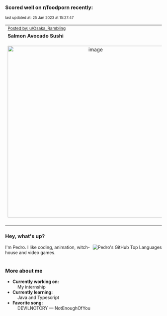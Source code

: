 ### Scored well on r/foodporn recently:

<p align="left"><sub>last updated at: 25 Jan 2023 at 15:27:47</sub></p>

|   |
| --- |
| <sub>[Posted by: u/Osaka_Rambling][source]</sub> |
| **Salmon Avocado Sushi** | 
|<p align="center"> <img alt="image" src="https://i.redd.it/924gbnab6zda1.png" width="550" /> </p>|
|   |

### Hey, what's up?
<img align="right" alt="Pedro's GitHub Top Languages" src="https://github-readme-stats.vercel.app/api/top-langs/?username=PedrosUsername&exclude_repo=HW2&layout=compact" />

I'm Pedro. I like coding, animation, witch-house and video games.<br><br>

### More about me
- **Currently working on:**  
&nbsp;&nbsp;&nbsp;&nbsp;My internship
- **Currently learning:**  
&nbsp;&nbsp;&nbsp;&nbsp;Java and Typescript
- **Favorite song:**  
&nbsp;&nbsp;&nbsp;&nbsp;DEVILNOTCRY — NotEnoughOfYou<br><br>

  



  
  
  
[linkedin]: https://linkedin.com/in/pedro-h-r-gomes-8a487b14a/
[gmail]: mailto:pilique11@gmail.com
[source]: https://reddit.com/r/FoodPorn/comments/10k36pn/salmon_avocado_sushi/
[redditAPI]: https://www.reddit.com/dev/api/